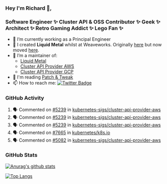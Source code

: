 ### Hey I'm Richard 👋, 

<h3 align="left">Software Engineer ✨ Cluster API & OSS Contributor ✨ Geek ✨ Architect ✨ Retro Gaming Addict ✨ Lego Fan ✨</h3>

- 🔭 I’m currently working as a Principal Engineer
- 📯 I created **Liquid Metal** whilst at Weaveworks. Originally [here](https://github.com/weaveworks-liquidmetal) but now moved [here](https://github.com/liquidmetal-dev).
- 👯 I’m a maintainer of:
  -  [Liquid Metal](https://github.com/liquidmetal-dev)
  -  [Cluster API Provider AWS](https://github.com/kubernetes-sigs/cluster-api-provider-aws)
  -  [Cluster API Provider GCP](https://github.com/kubernetes-sigs/cluster-api-provider-gcp)
- 💬 I'm reading [Patch & Tweak](https://bjooks.com/products/patch-tweak-exploring-modular-synthesis)
- 📫 How to reach me: [![Twitter Badge](https://img.shields.io/badge/-@fruit_case-00acee?style=flat&logo=Twitter&logoColor=white)](https://twitter.com/intent/follow?screen_name=fruit_case "Follow on Twitter")

### GitHub Activity 

<!--START_SECTION:activity-->
1. 🗣 Commented on [#5239](https://github.com/kubernetes-sigs/cluster-api-provider-aws/pull/5239#issuecomment-2580672324) in [kubernetes-sigs/cluster-api-provider-aws](https://github.com/kubernetes-sigs/cluster-api-provider-aws)
2. 🗣 Commented on [#5239](https://github.com/kubernetes-sigs/cluster-api-provider-aws/pull/5239#issuecomment-2580665841) in [kubernetes-sigs/cluster-api-provider-aws](https://github.com/kubernetes-sigs/cluster-api-provider-aws)
3. 🗣 Commented on [#5239](https://github.com/kubernetes-sigs/cluster-api-provider-aws/pull/5239#issuecomment-2580665243) in [kubernetes-sigs/cluster-api-provider-aws](https://github.com/kubernetes-sigs/cluster-api-provider-aws)
4. 🗣 Commented on [#7665](https://github.com/kubernetes/k8s.io/issues/7665#issuecomment-2580212251) in [kubernetes/k8s.io](https://github.com/kubernetes/k8s.io)
5. 🗣 Commented on [#5082](https://github.com/kubernetes-sigs/cluster-api-provider-aws/issues/5082#issuecomment-2580089850) in [kubernetes-sigs/cluster-api-provider-aws](https://github.com/kubernetes-sigs/cluster-api-provider-aws)
<!--END_SECTION:activity-->

### GitHub Stats

[![Anurag's github stats](https://github-readme-stats.vercel.app/api?username=richardcase&count_private=true&show_icons=true)](https://github.com/anuraghazra/github-readme-stats)

[![Top Langs](https://github-readme-stats.vercel.app/api/top-langs/?username=richardcase&hide=html&layout=compact)](https://github.com/anuraghazra/github-readme-stats)
